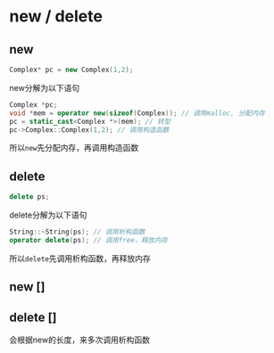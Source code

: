 # new / delete

## new

```cpp
Complex* pc = new Complex(1,2);
```

new分解为以下语句
```cpp
Complex *pc;
void *mem = operator new(sizeof(Complex)); // 调用malloc, 分配内存
pc = static_cast<Complex *>(mem); // 转型
pc->Complex::Complex(1,2); // 调用构造函数  
```

所以`new`先分配内存，再调用构造函数

## delete

```cpp
delete ps;
```

delete分解为以下语句

```cpp
String::~String(ps); // 调用析构函数
operator delete(ps); // 调用free，释放内存
```

所以`delete`先调用析构函数，再释放内存

## new []

## delete []

会根据new的长度，来多次调用析构函数